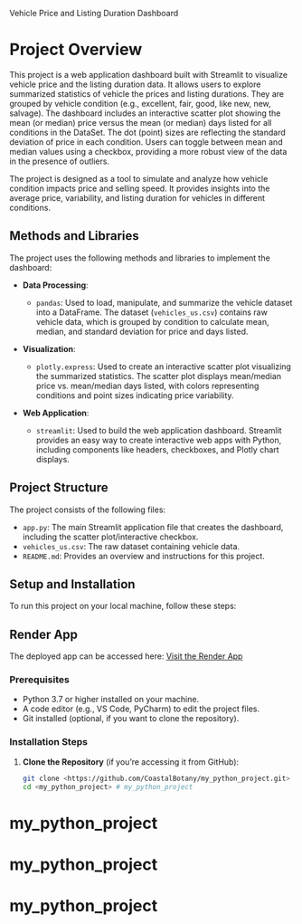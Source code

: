 Vehicle Price and Listing Duration Dashboard

# Project Overview
This project is a web application dashboard built with Streamlit to visualize vehicle price and the listing duration data. It allows users to explore summarized statistics of vehicle the prices and listing durations. They are grouped by vehicle condition (e.g., excellent, fair, good, like new, new, salvage). The dashboard includes an interactive scatter plot showing the mean (or median) price versus the mean (or median) days listed for all conditions in the DataSet. The dot (point) sizes are reflecting the standard deviation of price in each condition. Users can toggle between mean and median values using a checkbox, providing a more robust view of the data in the presence of outliers.

The project is designed as a tool to simulate and analyze how vehicle condition impacts price and selling speed. It provides insights into the average price, variability, and listing duration for vehicles in different conditions.

## Methods and Libraries
The project uses the following methods and libraries to implement the dashboard:

- **Data Processing**:
  - `pandas`: Used to load, manipulate, and summarize the vehicle dataset into a DataFrame. The dataset (`vehicles_us.csv`) contains raw vehicle data, which is grouped by condition to calculate mean, median, and standard deviation for price and days listed.
  
- **Visualization**:
  - `plotly.express`: Used to create an interactive scatter plot visualizing the summarized statistics. The scatter plot displays mean/median price vs. mean/median days listed, with colors representing conditions and point sizes indicating price variability.

- **Web Application**:
  - `streamlit`: Used to build the web application dashboard. Streamlit provides an easy way to create interactive web apps with Python, including components like headers, checkboxes, and Plotly chart displays.

## Project Structure
The project consists of the following files:
- `app.py`: The main Streamlit application file that creates the dashboard, including the scatter plot/interactive checkbox.
- `vehicles_us.csv`: The raw dataset containing vehicle data.
- `README.md`: Provides an overview and instructions for this project.

## Setup and Installation
To run this project on your local machine, follow these steps:

## Render App
The deployed app can be accessed here: [Visit the Render App](https://vehicle-dashboard-project-4.onrender.com)

### Prerequisites
- Python 3.7 or higher installed on your machine.
- A code editor (e.g., VS Code, PyCharm) to edit the project files.
- Git installed (optional, if you want to clone the repository).

### Installation Steps
1. **Clone the Repository** (if you’re accessing it from GitHub):
   ```bash
   git clone <https://github.com/CoastalBotany/my_python_project.git>
   cd <my_python_project> # my_python_project
# my_python_project
# my_python_project
# my_python_project
